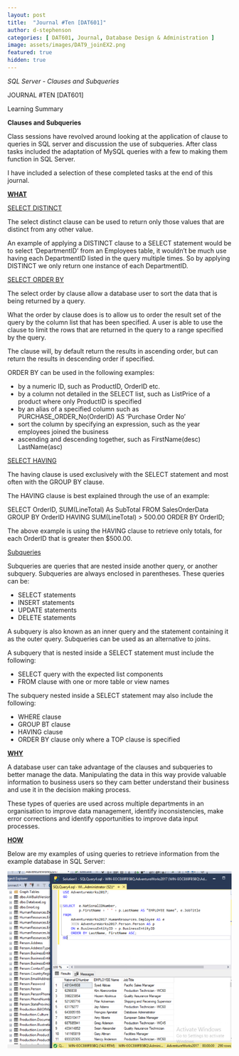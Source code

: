 ```yaml
---
layout: post
title:  "Journal #Ten [DAT601]"
author: d-stephenson
categories: [ DAT601, Journal, Database Design & Administration ]
image: assets/images/DAT9_joinEX2.png
featured: true
hidden: true
---
```

<i>SQL Server - Clauses and Subqueries</i>

JOURNAL #TEN [DAT601]

Learning Summary<br>

<b>Clauses and Subqueries</b>

Class sessions have revolved around looking at the application of clause to queries in SQL server and discussion the use of subqueries. After class tasks included the adaptation of MySQL queries with a few to making them function in SQL Server. 

I have included a selection of these completed tasks at the end of this journal.

<b><u>WHAT</u></b>

<u>SELECT DISTINCT</u>

The select distinct clause can be used to return only those values that are distinct from any other value.

An example of applying a DISTINCT clause to a SELECT statement would be to select ‘DepartmentID’ from an Employees table, it wouldn’t be much use having each DepartmentID listed in the query multiple times. So by applying DISTINCT we only return one instance of each DepartmentID. 

<u>SELECT ORDER BY</u>

The select order by clause allow a database user to sort the data that is being returned by a query. 

What the order by clause does is to allow us to order the result set of the query by the column list that has been specified. A user is able to use the clause to limit the rows that are returned in the query to a range specified by the query. 

The clause will, by default return the results in ascending order, but can return the results in descending order if specified. 

ORDER BY can be used in the following examples: 

- by a numeric ID, such as ProductID, OrderID etc.
- by a column not detailed in the SELECT list, such as ListPrice of a product where only ProductID is specified
- by an alias of a specified column such as PURCHASE_ORDER_No(OrderID) AS ‘Purchase Order No’
- sort the column by specifying an expression, such as the year employees joined the business
- ascending and descending together, such as FirstName(desc) LastName(asc)

<u>SELECT HAVING</u>

The having clause is used exclusively with the SELECT statement and most often with the GROUP BY clause.

The HAVING clause is best explained through the use of an example:

SELECT OrderID, SUM(LineTotal) As SubTotal
FROM SalesOrderData
GROUP BY OrderID
HAVING SUM(LineTotal) > 500.00
ORDER BY OrderID;

The above example is using the HAVING clause to retrieve only totals, for each OrderID that is greater then $500.00.

<u>Subqueries</u>

Subqueries are queries that are nested inside another query, or another subquery. Subqueries are always enclosed in parentheses. These queries can be:
- SELECT statements 
- INSERT statements 
- UPDATE statements 
- DELETE statements

A subquery is also known as an inner query and the statement containing it as the outer query. Subqueries can be used as an alternative to joins. 

A subquery that is nested inside a SELECT statement must include the following:
- SELECT query with the expected list components
- FROM clause with one or more table or view names

The subquery nested inside a SELECT statement may also include the following:
- WHERE clause
- GROUP BT clause
- HAVING clause
- ORDER BY clause only where a TOP clause is specified 

<b><u>WHY</u></b>

A database user can take advantage of the clauses and subqueries to better manage the data. Manipulating the data in this way provide valuable information to business users so they cam better understand their business and use it in the decision making process.

These types of queries are used across multiple departments in an organisation to improve data management, identify inconsistencies, make error corrections and identify opportunities to improve data input processes. 

<b><u>HOW</u></b>

Below are my examples of using queries to retrieve information from the example database in SQL Server:

<img src="/assets/images/DAT9_joinEX2.png" alt="Join Table Example"><br>